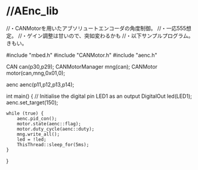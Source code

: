 # //AEnc_lib
//・CANMotorを用いたアブソリュートエンコーダの角度制御。
//・一応555想定。
//・ゲイン調整は甘いので、突如変わるかも
//・以下サンプルプログラム。きもい。






#include "mbed.h"
#include "CANMotor.h"
#include "aenc.h"

CAN can(p30,p29);
CANMotorManager mng(can);
CANMotor motor(can,mng,0x01,0);

aenc aenc(p11,p12,p13,p14);

int main()
{
    // Initialise the digital pin LED1 as an output
    DigitalOut led(LED1);
    aenc.set_target(150);

    while (true) {
        aenc.pid_con();
        motor.state(aenc::flag);
        motor.duty_cycle(aenc::duty);
        mng.write_all();
        led = !led;
        ThisThread::sleep_for(5ms);
    }
}
